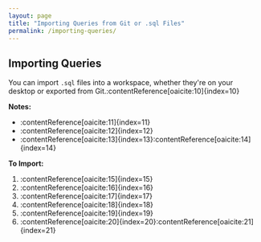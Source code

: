 ```yaml
---
layout: page
title: "Importing Queries from Git or .sql Files"
permalink: /importing-queries/
---
```


## Importing Queries

You can import `.sql` files into a workspace, whether they're on your desktop or exported from Git.&#8203;:contentReference[oaicite:10]{index=10}

**Notes:**

- :contentReference[oaicite:11]{index=11}
- :contentReference[oaicite:12]{index=12}
- :contentReference[oaicite:13]{index=13}&#8203;:contentReference[oaicite:14]{index=14}

**To Import:**

1. :contentReference[oaicite:15]{index=15}
2. :contentReference[oaicite:16]{index=16}
3. :contentReference[oaicite:17]{index=17}
4. :contentReference[oaicite:18]{index=18}
5. :contentReference[oaicite:19]{index=19}
6. :contentReference[oaicite:20]{index=20}&#8203;:contentReference[oaicite:21]{index=21}

